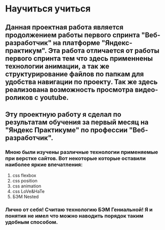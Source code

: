 # Научиться учиться

## Данная проектная работа является продолжением работы первого спринта "Веб-разработчик" на платформе "Яндекс-практикум". Эта работа отличается от работы первого спринта тем что здесь применнены технологии анимации, а так же структурирование файлов по папкам для удобства навигации по проекту. Так же здесь реализована возможность просмотра видео-роликов с youtube.

## Эту проектную работу я сделал по результатам обучения за первый месяц на "Яндекс Практикуме" по профессии "Веб-разработчик".
### Мною были изучены различные технологии применяемые при верстке сайтов. Вот некоторые которые оставили наиболее яркие впечатления:
1. css flexbox
2. css position
3. css animation
4. css LoVe&HaTe
5. БЭМ Nested
### Лично от себя! Считаю технологию БЭМ Гениальной! Я и понятия не имел что можно наводить порядок таким удобным способом.
